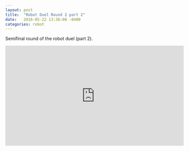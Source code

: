 ```yaml
---
layout: post
title:  "Robot Duel Round 2 part 2"
date:   2016-05-22 13:36:08 -0400
categories: robot
---
```

Semifinal round of the robot duel (part 2).

<iframe width="560" height="315" src="https://www.youtube.com/embed/-NNbMZWrt4E" frameborder="0" allowfullscreen></iframe>
